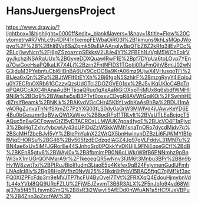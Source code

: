 # HansJuergensProject

https://www.draw.io/?lightbox=1&highlight=0000ff&edit=_blank&layers=1&nav=1&title=Flow%20Cytometry#R7VhLc9s4DP41ntkempFEWbaOiRO3l%2B1kmuns9khLsMQpJWopyo%2F%2B%2BhIi9Va6SaZpmk59sEiAAAngIwBpQTbZ6Z2kRfq3iIEvPCc%2BLcj1wvNcn%2Fj6gZSzoazcpSEkksV2UUe4Y1%2FBEh1LrVgM5WChEoIrVgyJkchziNSARqUUx%2BGyveDDXQuawIRwF1E%2Bpf7DYpUa6toLOvp7YEna7OwGoeHsaPQlkaLK7X4Lj%2Bzrn2FntNFlDS1TGotjj0RuFmQjhVBmlJ02wNG3jduM3PYebntuCbl6iIBnBA6UV9CcOOBa9KrA06mz9UjwX4VHusqoTFi%2BIJea6xQn%2Fa%2BJtWFIf6tEYXh%2Bj6fgpN5SzhIrF%2BmzgRyyY4iEpIoJu0Y7ECRnOXRb61GCzzvQzsUdGTcI2DOZGVE01px%2BJ5vlKqUKIcC4BpTnpPQAGCcAXC4hAnaAuBHTjioaQRug1gXeAaRiGiOXxpTrjMUx8q6sbdfWMHIl9NI9r%2BOq9%2BWashe5sjB3PTvf0oxxvCDvgR8AVWtGqjKOi%2FSwhhHEdlZrsIfBeamk%2BNKik%2BAKvdVGcCHr45KbYLvdbKaAsBhBa%2BDUI1mAvAORgZJnvaThNrfSXmZC7PzYXQ03tLS0dy0aGrW3MWlVd4jUAwvKeYD6E4Bu0bGeszmr9qBVwQWtXaWxo%2B8ocRFb11TRLvIt%2BVaUTLEaBcjqcT5AQuc5n8wGCFowwGtZl5yDTACROsLLMWUK7goa4fyoE%2BUcVO4F1aPjvd3%2BoHgTZxhvfybcwUy43dUPiDdZzWSkkWMh1snaTnORo7dycdMjdv7q%2BScMHf2beBJvI5yY%2BlePnYulnX22WrQX5bnHwinynDZBzLi6FJWMYIBfpfMjqEHORSu%2BG46%2Bv505fzdECdzgdlAGZ4Jg97gVLFddvL31MN7u%2BN4ae6xUv5iMFJGRorEe44SJnhoSrd0PQkkYvDKUjIL9FNiEqxeGCfl%2BdB%2BKEn85gtv6%2BWAyl0x%2B8fbmlmPB0N6oLWkrW9fB6PNNmhz9pBnWl3xX1mUGrQONMarA9r%2F1keoeqQR5wNnv3fJM6t3Mnbu3BPr%2B8n9bHv1W8zwtTxi%2BPtRuJBioIfIudm3LjaoE5p4Kkfex9qB24FyjvmenGudlJFmhLNAdlcI8lv%2Bg98Ho9Vfhz0NvW25%2Bkdr8tPrbVI5BAQ5ftgC7njMf1kf3acFQ0XIZPFcFdp3m9eMVJTP7hcFU4ByOveI7TVt%2FRXXqQ4EdouHjmybnVd1L44xYVbI8QQ9URcFZLU%2FjWEJZvvmT3B6R3ALX%2F5nJbfo94vd68Wiaj37is5f45TLfsvm82mQ%2B8sR3j2Wwvli5AfEDd0nWfuAN1a5HCfXJeVBPu2%2B4Znn3oZzcfAM%3D
